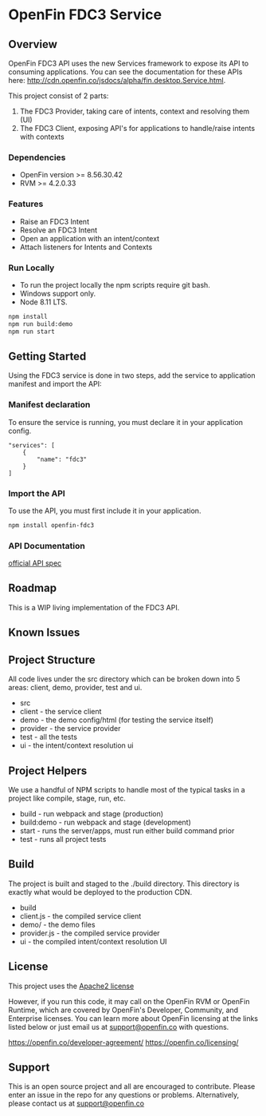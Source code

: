 # OpenFin FDC3 Service


## Overview

OpenFin FDC3 API uses the new Services framework to expose its API to consuming applications.  You can see the documentation for these APIs here:  http://cdn.openfin.co/jsdocs/alpha/fin.desktop.Service.html.

This project consist of 2 parts:
1. The FDC3 Provider, taking care of intents, context and resolving them (UI)
2. The FDC3 Client, exposing API's for applications to handle/raise intents with contexts

### Dependencies
- OpenFin version >= 8.56.30.42 
- RVM >= 4.2.0.33 

### Features
* Raise an FDC3 Intent
* Resolve an FDC3 Intent
* Open an application with an intent/context
* Attach listeners for Intents and Contexts

### Run Locally
- To run the project locally the npm scripts require git bash.
- Windows support only.
- Node 8.11 LTS.
```bash
npm install
npm run build:demo
npm run start
```

## Getting Started

Using the FDC3 service is done in two steps, add the service to application manifest and import the API:

### Manifest declaration

To ensure the service is running, you must declare it in your application config.

```
"services": [
    {
        "name": "fdc3"
    }
]

```

### Import the API

To use the API, you must first include it in your application. 

```bash
npm install openfin-fdc3
```

### API Documentation

[official API spec](https://github.com/FDC3/API)


## Roadmap
This is a WIP living implementation of the FDC3 API.


## Known Issues


## Project Structure

All code lives under the src directory which can be broken down into 5 areas: client, demo, provider, test and ui.

* src
 * client - the service client
 * demo - the demo config/html (for testing the service itself)
 * provider - the service provider
 * test - all the tests
 * ui - the intent/context resolution ui

## Project Helpers

We use a handful of NPM scripts to handle most of the typical tasks in a project like compile, stage, run, etc.

* build - run webpack and stage (production)
* build:demo - run webpack and stage (development)
* start - runs the server/apps, must run either build command prior
* test - runs all project tests


## Build

The project is built and staged to the ./build directory.  This directory is exactly what would be deployed to the production CDN.

* build
 * client.js - the compiled service client
 * demo/ - the demo files
 * provider.js - the compiled service provider
 * ui - the compiled intent/context resolution UI


## License
This project uses the [Apache2 license](https://www.apache.org/licenses/LICENSE-2.0)

However, if you run this code, it may call on the OpenFin RVM or OpenFin Runtime, which are covered by OpenFin's Developer, Community, and Enterprise licenses. You can learn more about OpenFin licensing at the links listed below or just email us at support@openfin.co with questions.

https://openfin.co/developer-agreement/
https://openfin.co/licensing/

## Support
This is an open source project and all are encouraged to contribute.
Please enter an issue in the repo for any questions or problems. Alternatively, please contact us at support@openfin.co
